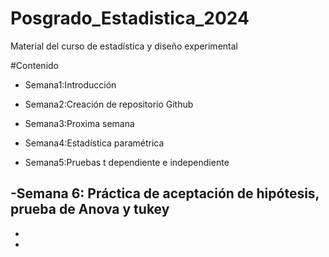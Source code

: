 # Posgrado_Estadistica_2024
Material del curso de estadística y diseño experimental 


#Contenido


- Semana1:Introducción

- Semana2:Creación de repositorio Github

- Semana3:Proxima semana

- Semana4:Estadística paramétrica

- Semana5:Pruebas t dependiente e independiente

-Semana 6: Práctica de aceptación de hipótesis, prueba de Anova y tukey 
-
-
-


